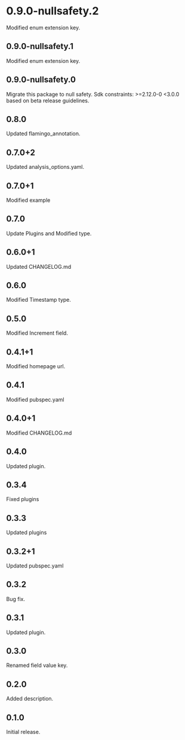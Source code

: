 # 0.9.0-nullsafety.2
Modified enum extension key.

## 0.9.0-nullsafety.1
Modified enum extension key.

## 0.9.0-nullsafety.0
Migrate this package to null safety. Sdk constraints: >=2.12.0-0 <3.0.0 based on beta release guidelines.

## 0.8.0
Updated flamingo_annotation.

## 0.7.0+2
Updated analysis_options.yaml.

## 0.7.0+1
Modified example

## 0.7.0
Update Plugins and Modified type.

## 0.6.0+1
Updated CHANGELOG.md

## 0.6.0
Modified Timestamp type.

## 0.5.0
Modified Increment field.

## 0.4.1+1
Modified homepage url.

## 0.4.1
Modified pubspec.yaml

## 0.4.0+1
Modified CHANGELOG.md

## 0.4.0
Updated plugin.

## 0.3.4
Fixed plugins

## 0.3.3
Updated plugins

## 0.3.2+1
Updated pubspec.yaml

## 0.3.2
Bug fix.

## 0.3.1
Updated plugin.

## 0.3.0
Renamed field value key.

## 0.2.0
Added description.

## 0.1.0
Initial release.
